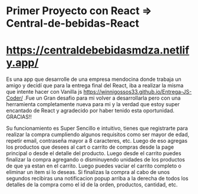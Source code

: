 # Primer Proyecto con React => Central-de-bebidas-React
# https://centraldebebidasmdza.netlify.app/

Es una app que desarrolle de una empresa mendocina donde trabaja un amigo y decidí que para la entrega final del React, iba a realizar la misma que intente hacer con Vanilla js https://winnigossos33.github.io/Entrega-JS-Coder/
 .Fue un Gran desafio para mi volver a desarrollarla pero con una herramienta completamente nueva para mi y la verdad que estoy super encantado de React y agradecido por haber tenido esta oportunidad. GRACIAS!!

Su funcionamiento es Super Sencillo e intuitivo, tienes que registrarte para realizar la compra cumpliendo algunos requisitos como ser mayor de edad, repetir email, contraseña mayor a 8 caracteres, etc. Luego de eso agregas los productos que desees al cart o carrito de compras desde la page principal o desde el detalle del producto. Luego desde el carrito puedes finalizar la compra agregando o disminuyendo unidades de los productos de que ya estan en el carrito. Luego puedes vaciar el carrito completo o eliminar un item si lo deseas. Si finalizas la compra al cabo de unos segundos recibiras una notificacion popup arriba a la derecha de todos los detalles de la compra como el id de la orden, productos, cantidad, etc. 
